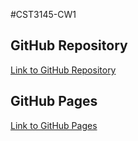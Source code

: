 #CST3145-CW1

## GitHub Repository

[Link to GitHub Repository](https://github.com/Jo-costa/CST3145-CW1)

## GitHub Pages

[Link to GitHub Pages](https://jo-costa.github.io/CST3145-CW1/)

